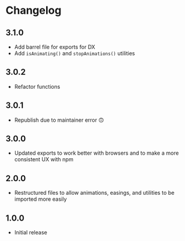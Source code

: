 # Changelog

## 3.1.0

- Add barrel file for exports for DX
- Add `isAnimating()` and `stopAnimations()` utilities

## 3.0.2

- Refactor functions

## 3.0.1

- Republish due to maintainer error 🙃

## 3.0.0

- Updated exports to work better with browsers and to make a more consistent UX with npm

## 2.0.0

- Restructured files to allow animations, easings, and utilities to be imported more easily

## 1.0.0

- Initial release
